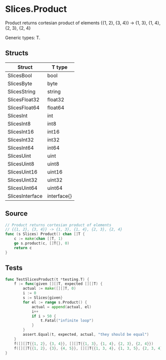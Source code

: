 # Slices.Product

Product returns cortesian product of elements {{1, 2}, {3, 4}} -> {1, 3}, {1, 4}, {2, 3}, {2, 4}

Generic types: T.

## Structs

| Struct | T type |
| ------ | ------ |
| SlicesBool | bool |
| SlicesByte | byte |
| SlicesString | string |
| SlicesFloat32 | float32 |
| SlicesFloat64 | float64 |
| SlicesInt | int |
| SlicesInt8 | int8 |
| SlicesInt16 | int16 |
| SlicesInt32 | int32 |
| SlicesInt64 | int64 |
| SlicesUint | uint |
| SlicesUint8 | uint8 |
| SlicesUint16 | uint16 |
| SlicesUint32 | uint32 |
| SlicesUint64 | uint64 |
| SlicesInterface | interface{} |

## Source

```go
// Product returns cortesian product of elements
// {{1, 2}, {3, 4}} -> {1, 3}, {1, 4}, {2, 3}, {2, 4}
func (s Slices) Product() chan []T {
	c := make(chan []T, 1)
	go s.product(c, []T{}, 0)
	return c
}
```

## Tests

```go
func TestSlicesProduct(t *testing.T) {
	f := func(given [][]T, expected [][]T) {
		actual := make([][]T, 0)
		i := 0
		s := Slices{given}
		for el := range s.Product() {
			actual = append(actual, el)
			i++
			if i > 50 {
				t.Fatal("infinite loop")
			}
		}
		assert.Equal(t, expected, actual, "they should be equal")
	}
	f([][]T{{1, 2}, {3, 4}}, [][]T{{1, 3}, {1, 4}, {2, 3}, {2, 4}})
	f([][]T{{1, 2}, {3}, {4, 5}}, [][]T{{1, 3, 4}, {1, 3, 5}, {2, 3, 4}, {2, 3, 5}})
}
```